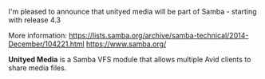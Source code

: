 I'm pleased to announce that unityed media will be part of Samba - starting with release 4.3

More information:
https://lists.samba.org/archive/samba-technical/2014-December/104221.html
https://www.samba.org/

**Unityed Media** is a Samba VFS module that allows multiple Avid clients to share media files.
